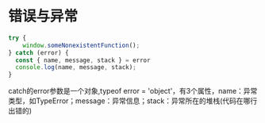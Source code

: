 # 错误与异常

```javascript
try {
	window.someNonexistentFunction();
} catch (error) {
  const { name, message, stack } = error
  console.log(name, message, stack);
}
```

catch的error参数是一个对象,typeof error = 'object'，有3个属性，name：异常类型，如TypeError；message：异常信息；stack：异常所在的堆栈(代码在哪行出错的)